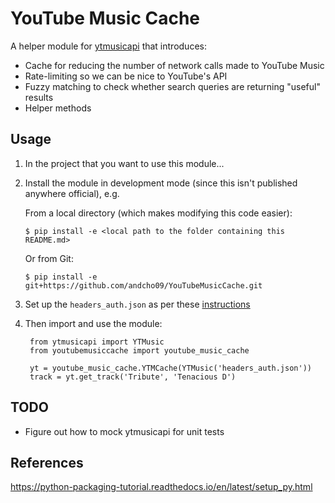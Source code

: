 # YouTube Music Cache

A helper module for [ytmusicapi](https://ytmusicapi.readthedocs.io/en/latest/index.html) that introduces:

* Cache for reducing the number of network calls made to YouTube Music
* Rate-limiting so we can be nice to YouTube's API
* Fuzzy matching to check whether search queries are returning "useful" results
* Helper methods


## Usage

1. In the project that you want to use this module...

1. Install the module in development mode (since this isn't published anywhere official), e.g.

	From a local directory (which makes modifying this code easier):

	```
	$ pip install -e <local path to the folder containing this README.md>
	```

	Or from Git:

	```
	$ pip install -e git+https://github.com/andcho09/YouTubeMusicCache.git
	```

1. Set up the ``headers_auth.json`` as per these [instructions](https://ytmusicapi.readthedocs.io/en/latest/setup.html)

1. Then import and use the module:

		from ytmusicapi import YTMusic
		from youtubemusiccache import youtube_music_cache

		yt = youtube_music_cache.YTMCache(YTMusic('headers_auth.json'))
		track = yt.get_track('Tribute', 'Tenacious D')


## TODO

* Figure out how to mock ytmusicapi for unit tests


## References

https://python-packaging-tutorial.readthedocs.io/en/latest/setup_py.html